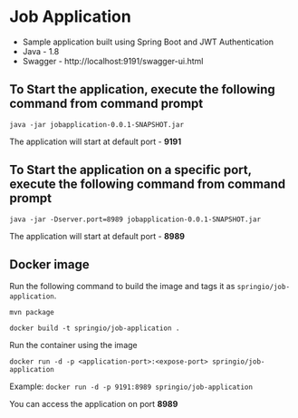 # Job Application

* Sample application built using Spring Boot and JWT Authentication
* Java - 1.8
* Swagger - http://localhost:9191/swagger-ui.html

## To Start the application, execute the following command from command prompt

`java -jar jobapplication-0.0.1-SNAPSHOT.jar`

The application will start at default port - **9191**

## To Start the application on a specific port, execute the following command from command prompt

`java -jar -Dserver.port=8989 jobapplication-0.0.1-SNAPSHOT.jar`

The application will start at default port - **8989**

## Docker image

Run the following command to build the image and tags it as `springio/job-application`.

`mvn package`

`docker build -t springio/job-application .`

Run the container using the image 

`docker run -d -p <application-port>:<expose-port> springio/job-application`

Example: `docker run -d -p 9191:8989 springio/job-application`

You can access the application on port **8989**
